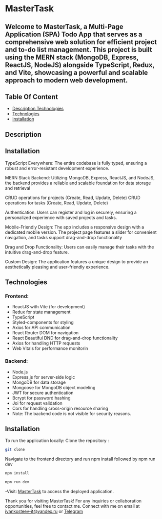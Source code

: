 # MasterTask

## Welcome to MasterTask, a Multi-Page  Application (SPA) Todo App that serves as a comprehensive web solution for efficient project and to-do list management. This project is built using the MERN stack (MongoDB, Express, ReactJS, NodeJS) alongside TypeScript, Redux, and Vite, showcasing a powerful and scalable approach to modern web development.

## Table Of Content

- [Description Technologies](#description)
- [Technologies](#technologies)
- [Installation](#installation)

## Description
## Installation
TypeScript Everywhere: The entire codebase is fully typed, ensuring a robust and error-resistant development experience.

MERN Stack Backend: Utilizing MongoDB, Express, ReactJS, and NodeJS, the backend provides a reliable and scalable foundation for data storage and retrieval

CRUD operations for projects (Create, Read, Update, Delete)
CRUD operations for tasks (Create, Read, Update, Delete)

Authentication: Users can register and log in securely, ensuring a personalized experience with saved projects and tasks.

Mobile-Friendly Design: The app includes a responsive design with a dedicated mobile version. The project page features a slider for convenient navigation, and tasks support drag-and-drop functionality

Drag and Drop Functionality: Users can easily manage their tasks with the intuitive drag-and-drop feature.

Custom Design: The application features a unique design to provide an aesthetically pleasing and user-friendly experience.

## Technologies

### Frontend:

  - ReactJS with Vite (for development)
  - Redux for state management
  - TypeScript
  - Styled-components for styling
  - Axios for API communication
  - React Router DOM for navigation
  - React Beautiful DND for drag-and-drop functionality
  - Axios for handling HTTP requests
  - Web Vitals for performance monitorin
  
### Backend:

  - Node.js
  - Express.js for server-side logic
  - MongoDB for data storage
  - Mongoose for MongoDB object modeling
  - JWT for secure authentication
  - Bcrypt for password hashing
  - Joi for request validation
  - Cors for handling cross-origin resource sharing
  - Note: The backend code is not visible for security reasons.

## Installation

To run the application locally:
Clone the repository : 
```sh
git clone
```

Navigate to the frontend directory and run npm install followed by npm run dev
```sh
npm install
```
```sh
npm run dev
```
-Visit: [MasterTask](https://master-task.netlify.app) to access the deployed application.

Thank you for visiting MasterTask! For any inquiries or collaboration opportunities, feel free to contact me. Connect with me on email at ivankosteev-it@yandex.ru or [Telegram](https://t.me/ivan_veetsok)
